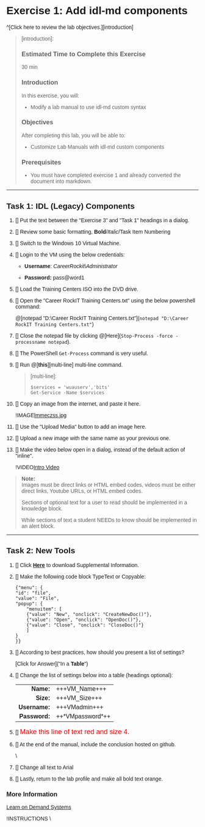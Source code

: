 # Exercise 1: Add idl-md components

^[Click here to review the lab objectives.][introduction]

> [introduction]:
> ### Estimated Time to Complete this Exercise
> 
> 30 min
> 
> ### Introduction
> 
> In this exercise, you will:
> 
> -   Modify a lab manual to use idl-md custom syntax
> 
> ### Objectives
> 
> After completing this lab, you will be able to:
> 
> -   Customize Lab Manuals with idl-md custom components
> 
> ### Prerequisites
> 
> -   You must have completed exercise 1 and already converted the document into markdown.

---

## Task 1: IDL (Legacy) Components 

1. [] Put the text between the "Exercise 3" and "Task 1" headings in a dialog.

1. [] Review some basic formatting, **Bold**/*Italic*/Task Item Numbering

1. [] Switch to the Windows 10 Virtual Machine.

1. [] Login to the VM using the below credentials:

    -   **Username**: *CareerRockit\\Administrator*

    -   **Password:** pass\@word1  

1. [] Load the Training Centers ISO into the DVD drive.

1. [] Open the "Career RockIT Training Centers.txt" using the below powershell command:

    @[notepad "D:\Career RockIT Training Centers.txt"](`notepad "D:\Career RockIT Training Centers.txt"`)

1. [] Close the notepad file by clicking @[Here](`Stop-Process -force -processname notepad`).

1. [] The PowerShell `Get-Process` command is very useful.

1. [] Run @[**this**][multi-line] multi-line command.

    > [multi-line]:
    > ```
    > $services = 'wuauserv','bits'  
    > Get-Service -Name $services
    > ```

1. [] Copy an image from the internet, and paste it here.

    !IMAGE[lmmeczss.jpg](lmmeczss.jpg)

1. [] Use the "Upload Media" button to add an image here.

1. [] Upload a new image with the same name as your previous one.

1. [] Make the video below open in a dialog, instead of the default action of "inline".


    !VIDEO[Intro Video](https://lodmanuals.blob.core.windows.net/manuals/CareerRockIT/Intro%20video.mp4)

> **Note:**   
> Images must be direct links or HTML embed codes, videos must be either direct links, Youtube URLs, or HTML embed codes.
> 
> Sections of optional text for a user to read should be implemented in a knowledge block.
> 
> While sections of text a student NEEDs to know should be implemented in an alert block.

---

## Task 2: New Tools 

1. [] Click [**Here**](https://github.com/CareerRockIT/Launch-2018/raw/master/Student%20Supplemental%20Information.docx) to download Supplemental Information.

1. [] Make the following code block TypeText or Copyable:

    ```
    {"menu": {
    "id": "file",
    "value": "File",
    "popup": {
        "menuitem": [
        {"value": "New", "onclick": "CreateNewDoc()"},
        {"value": "Open", "onclick": "OpenDoc()"},
        {"value": "Close", "onclick": "CloseDoc()"}
        ]
    }
    }}
    ```


1. [] According to best practices, how should you present a list of settings?

    [Click for Answer]("In a **Table**")

1. [] Change the list of settings below into a table (headings optional):

    |||
    |--:|--|
    |**Name:**| +++VM\_Name+++|
    |**Size:**| +++VM\_Size+++|
    |**Username:**| +++VMadmin+++|
    |**Password:**| ++\*VMpassword\*++|

1. [] <font color="red" size="4">Make this line of text red and size 4.</font>

1. [] At the end of the manual, include the conclusion hosted on github.

    <!-- https://raw.githubusercontent.com/CareerRockIT/Launch-2018/master/Lab-End -->
    \

1. [] Change all text to Arial

1. [] Lastly, return to the lab profile and make all bold text orange.

<style>
body {font-family: "Arial";}
</style>
### More Information

[Learn on Demand Systems](http://www.learnondemandsystems.com/)

!INSTRUCTIONS[](https://raw.githubusercontent.com/CareerRockIT/Launch-2018/master/Lab-End)
\
